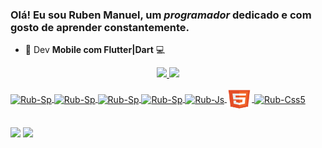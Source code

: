 ### Olá! Eu sou Ruben Manuel, um *programador* dedicado e com gosto de aprender constantemente.

- 🌱 Dev **Mobile com Flutter|Dart** 💻

<div align="center">
  <a href="https://github.com/RubenManuel24">
  <img height="180em" src="https://github-readme-stats.vercel.app/api?username=RubenManuel24&show_icons=true&theme=dark&include_all_commits=true&count_private=true"/>
  <img height="180em" src="https://github-readme-stats.vercel.app/api/top-langs/?username=RubenManuel24&layout=compact&langs_count=7&theme=dark"/>
</div>
  
  <div style="display: inline_block"><br>
   <img align="center" alt="Rub-Sp" height="30" width="40" src="https://cdn.jsdelivr.net/gh/devicons/devicon/icons/flutter/flutter-original.svg">
   <img align="center" alt="Rub-Sp" height="30" width="40" src="https://cdn.jsdelivr.net/gh/devicons/devicon/icons/dart/dart-original.svg">
   <img align="center" alt="Rub-Sp" height="30" width="40" src="https://cdn.jsdelivr.net/gh/devicons/devicon/icons/java/java-original.svg">
   <img align="center" alt="Rub-Sp" height="30" width="40" src="https://cdn.jsdelivr.net/gh/devicons/devicon/icons/mysql/mysql-original.svg">
   <img align="center" alt="Rub-Js" height="30" width="40" src="https://cdn.jsdelivr.net/gh/devicons/devicon/icons/sqlite/sqlite-original.svg">
   <img align="center" alt="Rub-HTML5" height="30" width="40" src="https://raw.githubusercontent.com/devicons/devicon/master/icons/html5/html5-original.svg">
   <img align="center" alt="Rub-Css5" height="30" width="40" src="https://cdn.jsdelivr.net/gh/devicons/devicon/icons/css3/css3-original.svg">
</div>
  
##
  
  <div> 
  <a href="https://www.linkedin.com/in/ruben-manuel-22a412218" target="_blank"><img src="https://img.shields.io/badge/LinkedIn-0077B5?style=for-the-badge&logo=linkedin&logoColor=white" target="_blank"></a>
 	<a href="https://www.facebook.com/estasarmadoemespertone" target="_blank"><img src="https://img.shields.io/badge/Facebook-1877F2?style=for-the-badge&logo=facebook&logoColor=white" target="_blank"></a>
    </div>
